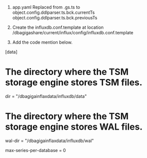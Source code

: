 1. app.yaml
   Replaced from .gs.ts to 
     object.config.ddlparser.ts.bck.currentTs
     object.config.ddlparser.ts.bck.previousTs
2. Create the influxdb.conf.template at location /dbagigashare/current/influx/config/influxdb.conf.template

3. Add the code mention below.

[data]
 # The directory where the TSM storage engine stores TSM files.
 dir = "/dbagigainflaxdata/influxdb/data"
 
 # The directory where the TSM storage engine stores WAL files.
 wal-dir = "/dbagigainflaxdata/influxdb/wal"
 
 max-series-per-database = 0
